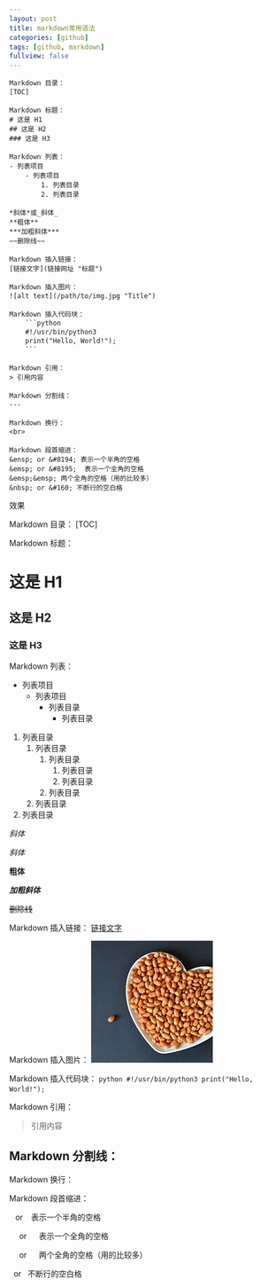 ```yaml
---
layout: post
title: markdown常用语法
categories: [github]
tags: [github, markdown]
fullview: false
---
```


```
Markdown 目录：
[TOC]

Markdown 标题：
# 这是 H1
## 这是 H2
### 这是 H3

Markdown 列表：
- 列表项目
    - 列表项目
        1. 列表目录
        2. 列表目录

*斜体*或_斜体_
**粗体**
***加粗斜体***
~~删除线~~

Markdown 插入链接：
[链接文字](链接网址 "标题")

Markdown 插入图片：
![alt text](/path/to/img.jpg "Title")

Markdown 插入代码块：
    ```python
    #!/usr/bin/python3
    print("Hello, World!");
    ```

Markdown 引用：
> 引用内容

Markdown 分割线：
---

Markdown 换行：
<br>

Markdown 段首缩进：
&ensp; or &#8194; 表示一个半角的空格
&emsp; or &#8195;  表示一个全角的空格
&emsp;&emsp; 两个全角的空格（用的比较多）
&nbsp; or &#160; 不断行的空白格
```
效果

Markdown 目录：
[TOC]

Markdown 标题：
# 这是 H1
## 这是 H2
### 这是 H3

Markdown 列表：
- 列表项目
    - 列表项目
        - 列表目录
            - 列表目录

1. 列表目录
    1. 列表目录
        1. 列表目录
            1. 列表目录
            2. 列表目录
        2. 列表目录
    2. 列表目录
2. 列表目录

*斜体*

_斜体_

**粗体**

***加粗斜体***

~~删除线~~

Markdown 插入链接：
[链接文字](链接网址 "标题")

Markdown 插入图片：
![alt text](/images/website_logo.jpg "Title")

Markdown 插入代码块：
    ```python
    #!/usr/bin/python3
    print("Hello, World!");
    ```

Markdown 引用：
> 引用内容

Markdown 分割线：
---

Markdown 换行：
<br>

Markdown 段首缩进：

&ensp; or &#8194; 表示一个半角的空格

&emsp; or &#8195;  表示一个全角的空格

&emsp; or &emsp; 两个全角的空格（用的比较多）

&nbsp; or &#160; 不断行的空白格

